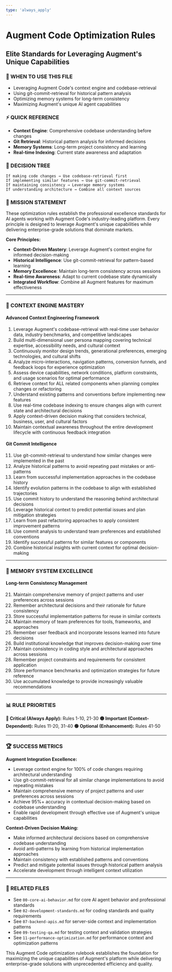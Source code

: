 ```yaml
---
type: 'always_apply'
---
```


# Augment Code Optimization Rules

## Elite Standards for Leveraging Augment's Unique Capabilities

### 🎯 WHEN TO USE THIS FILE

- Leveraging Augment Code's context engine and codebase-retrieval
- Using git-commit-retrieval for historical pattern analysis
- Optimizing memory systems for long-term consistency
- Maximizing Augment's unique AI agent capabilities

### ⚡ QUICK REFERENCE

- **Context Engine**: Comprehensive codebase understanding before changes
- **Git Retrieval**: Historical pattern analysis for informed decisions
- **Memory Systems**: Long-term project consistency and learning
- **Real-time Indexing**: Current state awareness and adaptation

### 🔀 DECISION TREE

```
If making code changes → Use codebase-retrieval first
If implementing similar features → Use git-commit-retrieval
If maintaining consistency → Leverage memory systems
If understanding architecture → Combine all context sources
```

### 🎯 MISSION STATEMENT

These optimization rules establish the professional excellence standards for AI agents working with Augment Code's industry-leading platform. Every principle is designed to leverage Augment's unique capabilities while delivering enterprise-grade solutions that dominate markets.

**Core Principles:**

- **Context-Driven Mastery**: Leverage Augment's context engine for informed decision-making
- **Historical Intelligence**: Use git-commit-retrieval for pattern-based learning
- **Memory Excellence**: Maintain long-term consistency across sessions
- **Real-time Awareness**: Adapt to current codebase state dynamically
- **Integrated Workflow**: Combine all Augment features for maximum effectiveness

---

### 🧠 CONTEXT ENGINE MASTERY

#### **Advanced Context Engineering Framework**

1. Leverage Augment's codebase-retrieval with real-time user behavior data, industry benchmarks, and competitive landscapes
2. Build multi-dimensional user persona mapping covering technical expertise, accessibility needs, and cultural context
3. Continuously monitor design trends, generational preferences, emerging technologies, and cultural shifts
4. Analyze micro-interactions, navigation patterns, conversion funnels, and feedback loops for experience optimization
5. Assess device capabilities, network conditions, platform constraints, and usage scenarios for optimal performance
6. Retrieve context for ALL related components when planning complex changes or refactoring
7. Understand existing patterns and conventions before implementing new features
8. Use real-time codebase indexing to ensure changes align with current state and architectural decisions
9. Apply context-driven decision making that considers technical, business, user, and cultural factors
10. Maintain contextual awareness throughout the entire development lifecycle with continuous feedback integration

#### **Git Commit Intelligence**

11. Use git-commit-retrieval to understand how similar changes were implemented in the past
12. Analyze historical patterns to avoid repeating past mistakes or anti-patterns
13. Learn from successful implementation approaches in the codebase history
14. Identify evolution patterns in the codebase to align with established trajectories
15. Use commit history to understand the reasoning behind architectural decisions
16. Leverage historical context to predict potential issues and plan mitigation strategies
17. Learn from past refactoring approaches to apply consistent improvement patterns
18. Use commit analysis to understand team preferences and established conventions
19. Identify successful patterns for similar features or components
20. Combine historical insights with current context for optimal decision-making

---

### 🧠 MEMORY SYSTEM EXCELLENCE

#### **Long-term Consistency Management**

21. Maintain comprehensive memory of project patterns and user preferences across sessions
22. Remember architectural decisions and their rationale for future consistency
23. Store successful implementation patterns for reuse in similar contexts
24. Maintain memory of team preferences for tools, frameworks, and approaches
25. Remember user feedback and incorporate lessons learned into future decisions
26. Build institutional knowledge that improves decision-making over time
27. Maintain consistency in coding style and architectural approaches across sessions
28. Remember project constraints and requirements for consistent application
29. Store performance benchmarks and optimization strategies for future reference
30. Use accumulated knowledge to provide increasingly valuable recommendations

---

### 📊 RULE PRIORITIES

**🔴 Critical (Always Apply):** Rules 1-10, 21-30
**🟡 Important (Context-Dependent):** Rules 11-20, 31-40
**🟢 Optional (Enhancement):** Rules 41-50

---

### 🏆 SUCCESS METRICS

**Augment Integration Excellence:**

- Leverage context engine for 100% of code changes requiring architectural understanding
- Use git-commit-retrieval for all similar change implementations to avoid repeating mistakes
- Maintain comprehensive memory of project patterns and user preferences across sessions
- Achieve 95%+ accuracy in contextual decision-making based on codebase understanding
- Enable rapid development through effective use of Augment's unique capabilities

**Context-Driven Decision Making:**

- Make informed architectural decisions based on comprehensive codebase understanding
- Avoid anti-patterns by learning from historical implementation approaches
- Maintain consistency with established patterns and conventions
- Predict and mitigate potential issues through historical pattern analysis
- Accelerate development through intelligent context utilization

---

### 🔗 RELATED FILES

- See `00-core-ai-behavior.md` for core AI agent behavior and professional standards
- See `02-development-standards.md` for coding standards and quality requirements
- See `07-backend-apis.md` for server-side context and implementation patterns
- See `09-testing-qa.md` for testing context and validation strategies
- See `11-performance-optimization.md` for performance context and optimization patterns

This Augment Code optimization rulebook establishes the foundation for maximizing the unique capabilities of Augment's platform while delivering enterprise-grade solutions with unprecedented efficiency and quality.
